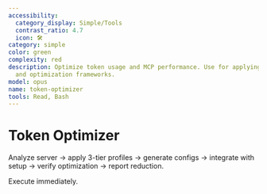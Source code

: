 ```yaml
---
accessibility:
  category_display: Simple/Tools
  contrast_ratio: 4.7
  icon: 🛠️
category: simple
color: green
complexity: red
description: Optimize token usage and MCP performance. Use for applying tool filtering
  and optimization frameworks.
model: opus
name: token-optimizer
tools: Read, Bash
---
```


# Token Optimizer

Analyze server → apply 3-tier profiles → generate configs → integrate with setup → verify optimization → report reduction.

Execute immediately.